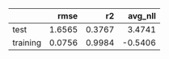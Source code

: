 |          |   rmse |     r2 |   avg_nll |
|:---------|-------:|-------:|----------:|
| test     | 1.6565 | 0.3767 |    3.4741 |
| training | 0.0756 | 0.9984 |   -0.5406 |